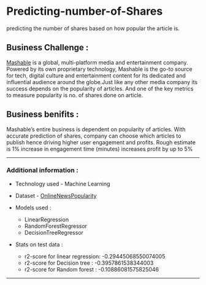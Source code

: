 # Predicting-number-of-Shares

predicting the number of shares based on how popular the article is.

## Business Challenge :

[Mashable](www.mashable.com) is a global, multi-platform media and entertainment company. Powered by its own proprietary technology, Mashable is the go-to source for tech, digital culture and entertainment content for its dedicated and influential audience around the globe.Just like any other media company its success depends on the popularity of articles.  And one of the key metrics to measure popularity is no. of shares done on article.

## Business benifits :
Mashable’s entire business is dependent on popularity of articles. With accurate prediction of shares, company can choose which articles to publish hence driving higher user engagement and profits.  Rough estimate is 1% increase in engagement time (minutes) increases profit by up to 5%

---
### Additional information :

- Technology used - Machine Learning
- Dataset - [OnlineNewsPopularity](https://github.com/JVedant/Predicting-number-of-Shares/dataset/OnlineNewsPopularity.csv)
- Models used :
  - LinearRegression
  - RandomForestRegressor
  - DecisionTreeRegressor
  
- Stats on test data :
  - r2-score for linear regression:  -0.29445068550074005
  - r2-score for Decision tree :  -0.3957861538344003
  - r2-score for Random forest :  -0.10886081575825046
  
---
